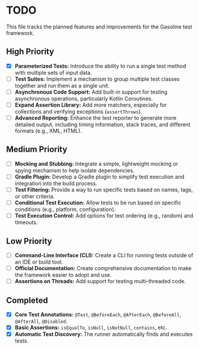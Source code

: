 # TODO

This file tracks the planned features and improvements for the Gasoline test framework.

## High Priority
- [x] **Parameterized Tests:** Introduce the ability to run a single test method with multiple sets of input data.
- [ ] **Test Suites:** Implement a mechanism to group multiple test classes together and run them as a single unit.
- [ ] **Asynchronous Code Support:** Add built-in support for testing asynchronous operations, particularly Kotlin Coroutines.
- [ ] **Expand Assertion Library:** Add more matchers, especially for collections and verifying exceptions (`assertThrows`).
- [ ] **Advanced Reporting:** Enhance the test reporter to generate more detailed output, including timing information, stack traces, and different formats (e.g., XML, HTML).

## Medium Priority
- [ ] **Mocking and Stubbing:** Integrate a simple, lightweight mocking or spying mechanism to help isolate dependencies.
- [ ] **Gradle Plugin:** Develop a Gradle plugin to simplify test execution and integration into the build process.
- [ ] **Test Filtering:** Provide a way to run specific tests based on names, tags, or other criteria.
- [ ] **Conditional Test Execution:** Allow tests to be run based on specific conditions (e.g., platform, configuration).
- [ ] **Test Execution Control:** Add options for test ordering (e.g., random) and timeouts.

## Low Priority
- [ ] **Command-Line Interface (CLI):** Create a CLI for running tests outside of an IDE or build tool.
- [ ] **Official Documentation:** Create comprehensive documentation to make the framework easier to adopt and use.
- [ ] **Assertions on Threads:** Add support for testing multi-threaded code.

## Completed
- [x] **Core Test Annotations:** `@Test`, `@BeforeEach`, `@AfterEach`, `@BeforeAll`, `@AfterAll`, `@Disabled`.
- [x] **Basic Assertions:** `isEqualTo`, `isNull`, `isNotNull`, `contains`, etc.
- [x] **Automatic Test Discovery:** The runner automatically finds and executes tests.
